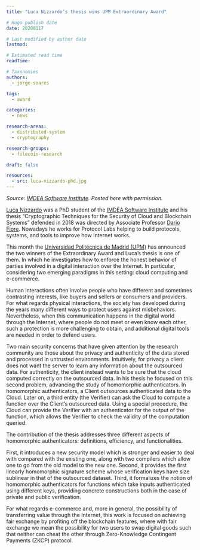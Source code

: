 ```yaml
---
title: "Luca Nizzardo’s thesis wins UPM Extraordinary Award"

# Hugo publish date
date: 20200117

# Last modified by author date
lastmod:

# Estimated read time
readTime:

# Taxonomies
authors:
  - jorge-soares

tags:
  - award

categories:
  - news

research-areas:
  - distributed-system
  - cryptography

research-groups:
  - filecoin-research

draft: false

resources:
  - src: luca-nizzardo-phd.jpg
---
```


_Source: [IMDEA Software Institute](https://software.imdea.org/news.html#2019-12-20-luca-nizzardo-phd-en). Posted here with permission._

[Luca Nizzardo](https://research.protocol.ai/authors/luca-nizzardo/) was a PhD student of the [IMDEA Software Institute](https://software.imdea.org/es) and his thesis “Cryptographic Techniques for the Security of Cloud and Blockchain Systems” defended in 2018 was directed by Associate Professor [Dario Fiore](https://software.imdea.org/people/dario.fiore/index.html). Nowadays he works for Protocol Labs helping to build protocols, systems, and tools to improve how Internet works.

This month the [Universidad Politécnica de Madrid (UPM)](http://www.upm.es/) has announced the two winners of the Extraordinary Award and Luca’s thesis is one of them. In which he investigates how to enforce the honest behavior of parties involved in a digital interaction over the Internet. In particular, considering two emerging paradigms in this setting: cloud computing and e-commerce.

Human interactions often involve people who have different and sometimes contrasting interests, like buyers and sellers or consumers and providers. For what regards physical interactions, the society has developed during the years many different ways to protect users against misbehaviors. Nevertheless, when this communication happens in the digital world through the Internet, where people do not meet or even know each other, such a protection is more challenging to obtain, and additional digital tools are needed in order to defend users.

Two main security concerns that have given attention by the research community are those about the privacy and authenticity of the data stored and processed in untrusted environments. Intuitively, for privacy a client does not want the server to learn any information about the outsourced data. For authenticity, the client instead wants to be sure that the cloud computed correctly on the outsourced data. In his thesis he focused on this second problem, advancing the study of homomorphic authenticators. In homomorphic authenticators, a Client outsources authenticated data to the Cloud. Later on, a third entity (the Verifier) can ask the Cloud to compute a function over the Client’s outsourced data. Using a special procedure, the Cloud can provide the Verifier with an authenticator for the output of the function, which allows the Verifier to check the validity of the computation queried.

The contribution of the thesis addresses three different aspects of homomorphic authenticators: definitions, efficiency, and functionalities.

First, it introduces a new security model which is stronger and easier to deal with compared with the existing one, along with two compilers which allow one to go from the old model to the new one. Second, it provides the first linearly homomorphic signature scheme whose verification keys have size sublinear in that of the outsourced dataset. Third, it formalizes the notion of homomorphic authenticators for functions which take inputs authenticated using different keys, providing concrete constructions both in the case of private and public verification.

For what regards e-commerce and, more in general, the possibility of transferring value through the Internet, this work is focused on achieving fair exchange by profiting off the blockchain features, where with fair exchange we mean the possibility for two users to swap digital goods such that neither can cheat the other through Zero-Knowledge Contingent Payments (ZKCP) protocol.
